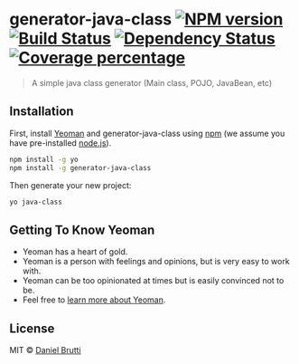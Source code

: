 # generator-java-class [![NPM version][npm-image]][npm-url] [![Build Status][travis-image]][travis-url] [![Dependency Status][daviddm-image]][daviddm-url] [![Coverage percentage][coveralls-image]][coveralls-url]
> A simple java class generator (Main class, POJO, JavaBean, etc)

## Installation

First, install [Yeoman](http://yeoman.io) and generator-java-class using [npm](https://www.npmjs.com/) (we assume you have pre-installed [node.js](https://nodejs.org/)).

```bash
npm install -g yo
npm install -g generator-java-class
```

Then generate your new project:

```bash
yo java-class
```

## Getting To Know Yeoman

 * Yeoman has a heart of gold.
 * Yeoman is a person with feelings and opinions, but is very easy to work with.
 * Yeoman can be too opinionated at times but is easily convinced not to be.
 * Feel free to [learn more about Yeoman](http://yeoman.io/).

## License

MIT © [Daniel Brutti](https://github.com/danielbrutti/)


[npm-image]: https://badge.fury.io/js/generator-java-class.svg
[npm-url]: https://npmjs.org/package/generator-java-class
[travis-image]: https://travis-ci.org/danielbrutti/generator-java-class.svg?branch=master
[travis-url]: https://travis-ci.org/danielbrutti/generator-java-class
[daviddm-image]: https://david-dm.org/danielbrutti/generator-java-class.svg?theme=shields.io
[daviddm-url]: https://david-dm.org/danielbrutti/generator-java-class
[coveralls-image]: https://coveralls.io/repos/danielbrutti/generator-java-class/badge.svg
[coveralls-url]: https://coveralls.io/r/danielbrutti/generator-java-class
